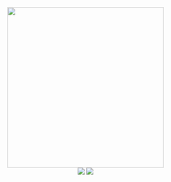 <div align="center">
<img width=360px height=370px src="https://user-images.githubusercontent.com/110111018/215011072-ce2f4508-2962-4078-961b-0289cf9b73b0.png"/>
<br>
<img src="https://img.shields.io/github/license/lulu-ancacio/REPOSITORIO?style=plastic">
<img src="http://img.shields.io/static/v1?label=language&message=lua&color=rgb(138,43,226)&style=plastic">
</div>
